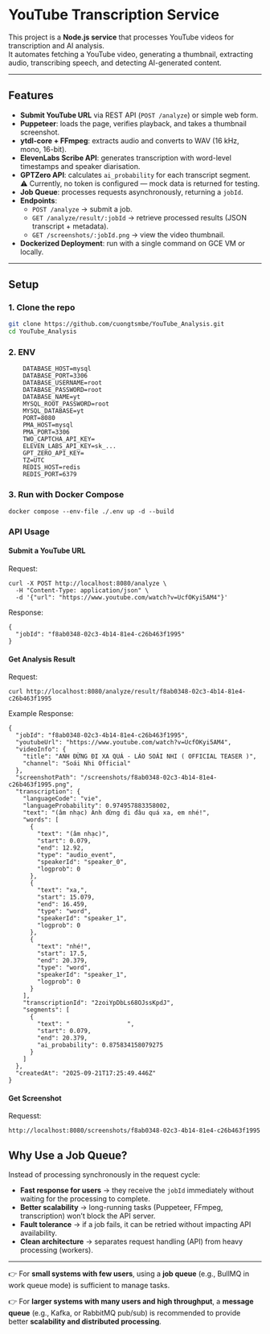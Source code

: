 # YouTube Transcription Service

This project is a **Node.js service** that processes YouTube videos for transcription and AI analysis.  
It automates fetching a YouTube video, generating a thumbnail, extracting audio, transcribing speech, and detecting AI-generated content.

---

## Features

- **Submit YouTube URL** via REST API (`POST /analyze`) or simple web form.
- **Puppeteer**: loads the page, verifies playback, and takes a thumbnail screenshot.
- **ytdl-core + FFmpeg**: extracts audio and converts to WAV (16 kHz, mono, 16-bit).
- **ElevenLabs Scribe API**: generates transcription with word-level timestamps and speaker diarisation.
- **GPTZero API**: calculates `ai_probability` for each transcript segment.  
  ⚠️ Currently, no token is configured — mock data is returned for testing.
- **Job Queue**: processes requests asynchronously, returning a `jobId`.
- **Endpoints**:
  - `POST /analyze` → submit a job.
  - `GET /analyze/result/:jobId` → retrieve processed results (JSON transcript + metadata).
  - `GET /screenshots/:jobId.png` → view the video thumbnail.
- **Dockerized Deployment**: run with a single command on GCE VM or locally.

---

## Setup

### 1. Clone the repo
```bash
git clone https://github.com/cuongtsmbe/YouTube_Analysis.git
cd YouTube_Analysis
```
### 2. ENV
```
    DATABASE_HOST=mysql
    DATABASE_PORT=3306
    DATABASE_USERNAME=root
    DATABASE_PASSWORD=root
    DATABASE_NAME=yt
    MYSQL_ROOT_PASSWORD=root
    MYSQL_DATABASE=yt
    PORT=8080
    PMA_HOST=mysql
    PMA_PORT=3306
    TWO_CAPTCHA_API_KEY=
    ELEVEN_LABS_API_KEY=sk_...
    GPT_ZERO_API_KEY=
    TZ=UTC
    REDIS_HOST=redis
    REDIS_PORT=6379
```
### 3. Run with Docker Compose
```
docker compose --env-file ./.env up -d --build

```

### API Usage
#### Submit a YouTube URL
Request: 
```
curl -X POST http://localhost:8080/analyze \
  -H "Content-Type: application/json" \
  -d '{"url": "https://www.youtube.com/watch?v=UcfOKyi5AM4"}'
```
Response:
```
{
  "jobId": "f8ab0348-02c3-4b14-81e4-c26b463f1995"
}

```

#### Get Analysis Result
Request: 
```
curl http://localhost:8080/analyze/result/f8ab0348-02c3-4b14-81e4-c26b463f1995

```
Example Response:
```
{
  "jobId": "f8ab0348-02c3-4b14-81e4-c26b463f1995",
  "youtubeUrl": "https://www.youtube.com/watch?v=UcfOKyi5AM4",
  "videoInfo": {
    "title": "ANH ĐỪNG ĐI XA QUÁ - LÁO SOÁI NHI ( OFFICIAL TEASER )",
    "channel": "Soái Nhi Official"
  },
  "screenshotPath": "/screenshots/f8ab0348-02c3-4b14-81e4-c26b463f1995.png",
  "transcription": {
    "languageCode": "vie",
    "languageProbability": 0.974957883358002,
    "text": "(âm nhạc) Anh đừng đi đâu quá xa, em nhé!",
    "words": [
      {
        "text": "(âm nhạc)",
        "start": 0.079,
        "end": 12.92,
        "type": "audio_event",
        "speakerId": "speaker_0",
        "logprob": 0
      },
      {
        "text": "xa,",
        "start": 15.079,
        "end": 16.459,
        "type": "word",
        "speakerId": "speaker_1",
        "logprob": 0
      },
      {
        "text": "nhé!",
        "start": 17.5,
        "end": 20.379,
        "type": "word",
        "speakerId": "speaker_1",
        "logprob": 0
      }
    ],
    "transcriptionId": "2zoiYpDbLs68OJssKpdJ",
    "segments": [
      {
        "text": "                ",
        "start": 0.079,
        "end": 20.379,
        "ai_probability": 0.875834158079275
      }
    ]
  },
  "createdAt": "2025-09-21T17:25:49.446Z"
}

```

#### Get Screenshot

Requesst: 
```
http://localhost:8080/screenshots/f8ab0348-02c3-4b14-81e4-c26b463f1995
```


## Why Use a Job Queue?

Instead of processing synchronously in the request cycle:

- **Fast response for users** → they receive the `jobId` immediately without waiting for the processing to complete.
- **Better scalability** → long-running tasks (Puppeteer, FFmpeg, transcription) won’t block the API server.
- **Fault tolerance** → if a job fails, it can be retried without impacting API availability.
- **Clean architecture** → separates request handling (API) from heavy processing (workers).

---

👉 For **small systems with few users**, using a **job queue** (e.g., BullMQ in work queue mode) is sufficient to manage tasks.

👉 For **larger systems with many users and high throughput**, a **message queue** (e.g., Kafka, or RabbitMQ pub/sub) is recommended to provide better **scalability and distributed processing**.


